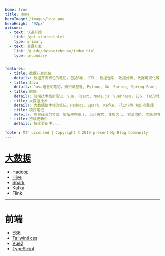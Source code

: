 ```yaml
---
home: true
title: Home
heroImage: /images/logo.png
heroHeight: '92px'
actions:
  - text: 快速开始
    link: /get-started.html
    type: primary
  - text: 数据开发
    link: /guide/datawarehouse/index.html
    type: secondary
    

features:
  - title: 数据开发岗位 
    details: 数据开发职位的笔记，包括SQL, ETL, 数据仓库, 数据分析, 数据可视化等 知识点整理
  - title: Java
    details: Java语言的笔记，知识点整理, Python, Go, Spring, Spring Boot, Spring Cloud, Spring Data JPA, Spring Security, Spring Cloud Alibaba等 知识点整理
  - title: 前端
    details: 前端技术栈的笔记, Vue, React, Node.js, VuePress, ES6, TailWind CSS,TypeScript等 知识点整理
  - title: 大数据技术
    details: 大数据技术栈的笔记，Hadoop, Spark, Kafka, Flink等 知识点整理
  - title: 项目笔记
    details: 项目经验的笔记，包括架构设计, 设计模式, 性能优化, 安全防护, 微服务等 知识点整理
  - title: 持续更新中
    details: 持续更新中...

footer: MIT Licensed | Copyright © 2016-present My Blog Community
---
```

# [大数据](./guide/etl/bigdata-readme.md)

- [Hadoop](./guide/etl/hadoop/readme.md)
- [Hive](./guide/etl/hive/readme.md)
- [Spark](./guide/etl/spark/readme.md)
- Kafka
- Flink

---
# 前端

- [ES6](./guide/es6/readme.md)
- [Tailwind css](./guide/tailwind/readme.md)
- [Vue2](./guide/vue/readme.md)
- [TypeScript](./guide/Typescript/readme.md)